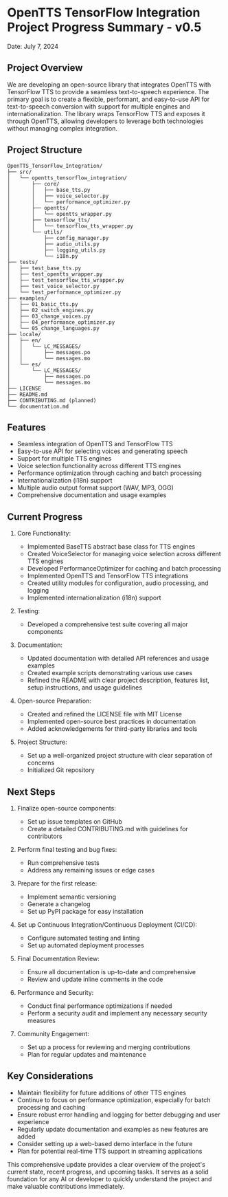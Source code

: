 # OpenTTS TensorFlow Integration Project Progress Summary - v0.5

Date: July 7, 2024

## Project Overview

We are developing an open-source library that integrates OpenTTS with TensorFlow TTS to provide a seamless text-to-speech experience. The primary goal is to create a flexible, performant, and easy-to-use API for text-to-speech conversion with support for multiple engines and internationalization. The library wraps TensorFlow TTS and exposes it through OpenTTS, allowing developers to leverage both technologies without managing complex integration.

## Project Structure

```
OpenTTS_TensorFlow_Integration/
├── src/
│   └── opentts_tensorflow_integration/
│       ├── core/
│       │   ├── base_tts.py
│       │   ├── voice_selector.py
│       │   └── performance_optimizer.py
│       ├── opentts/
│       │   └── opentts_wrapper.py
│       ├── tensorflow_tts/
│       │   └── tensorflow_tts_wrapper.py
│       └── utils/
│           ├── config_manager.py
│           ├── audio_utils.py
│           ├── logging_utils.py
│           └── i18n.py
├── tests/
│   ├── test_base_tts.py
│   ├── test_opentts_wrapper.py
│   ├── test_tensorflow_tts_wrapper.py
│   ├── test_voice_selector.py
│   └── test_performance_optimizer.py
├── examples/
│   ├── 01_basic_tts.py
│   ├── 02_switch_engines.py
│   ├── 03_change_voices.py
│   ├── 04_performance_optimizer.py
│   └── 05_change_languages.py
├── locale/
│   ├── en/
│   │   └── LC_MESSAGES/
│   │       ├── messages.po
│   │       └── messages.mo
│   └── es/
│       └── LC_MESSAGES/
│           ├── messages.po
│           └── messages.mo
├── LICENSE
├── README.md
├── CONTRIBUTING.md (planned)
└── documentation.md
```

## Features

- Seamless integration of OpenTTS and TensorFlow TTS
- Easy-to-use API for selecting voices and generating speech
- Support for multiple TTS engines
- Voice selection functionality across different TTS engines
- Performance optimization through caching and batch processing
- Internationalization (i18n) support
- Multiple audio output format support (WAV, MP3, OGG)
- Comprehensive documentation and usage examples

## Current Progress

1. Core Functionality:
   - Implemented BaseTTS abstract base class for TTS engines
   - Created VoiceSelector for managing voice selection across different TTS engines
   - Developed PerformanceOptimizer for caching and batch processing
   - Implemented OpenTTS and TensorFlow TTS integrations
   - Created utility modules for configuration, audio processing, and logging
   - Implemented internationalization (i18n) support

2. Testing:
   - Developed a comprehensive test suite covering all major components

3. Documentation:
   - Updated documentation with detailed API references and usage examples
   - Created example scripts demonstrating various use cases
   - Refined the README with clear project description, features list, setup instructions, and usage guidelines

4. Open-source Preparation:
   - Created and refined the LICENSE file with MIT License
   - Implemented open-source best practices in documentation
   - Added acknowledgements for third-party libraries and tools

5. Project Structure:
   - Set up a well-organized project structure with clear separation of concerns
   - Initialized Git repository

## Next Steps

1. Finalize open-source components:
   - Set up issue templates on GitHub
   - Create a detailed CONTRIBUTING.md with guidelines for contributors

2. Perform final testing and bug fixes:
   - Run comprehensive tests
   - Address any remaining issues or edge cases

3. Prepare for the first release:
   - Implement semantic versioning
   - Generate a changelog
   - Set up PyPI package for easy installation

4. Set up Continuous Integration/Continuous Deployment (CI/CD):
   - Configure automated testing and linting
   - Set up automated deployment processes

5. Final Documentation Review:
   - Ensure all documentation is up-to-date and comprehensive
   - Review and update inline comments in the code

6. Performance and Security:
   - Conduct final performance optimizations if needed
   - Perform a security audit and implement any necessary security measures

7. Community Engagement:
   - Set up a process for reviewing and merging contributions
   - Plan for regular updates and maintenance

## Key Considerations

- Maintain flexibility for future additions of other TTS engines
- Continue to focus on performance optimization, especially for batch processing and caching
- Ensure robust error handling and logging for better debugging and user experience
- Regularly update documentation and examples as new features are added
- Consider setting up a web-based demo interface in the future
- Plan for potential real-time TTS support in streaming applications

This comprehensive update provides a clear overview of the project's current state, recent progress, and upcoming tasks. It serves as a solid foundation for any AI or developer to quickly understand the project and make valuable contributions immediately.